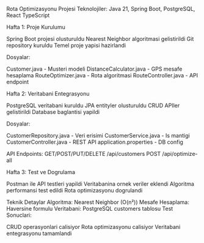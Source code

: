 Rota Optimizasyonu Projesi
Teknolojiler: Java 21, Spring Boot, PostgreSQL, React TypeScript

Hafta 1: Proje Kurulumu

Spring Boot projesi olusturuldu
Nearest Neighbor algoritmasi gelistirildi
Git repository kuruldu
Temel proje yapisi hazirlandi

Dosyalar:

Customer.java - Musteri modeli
DistanceCalculator.java - GPS mesafe hesaplama
RouteOptimizer.java - Rota algoritmasi
RouteController.java - API endpoint

Hafta 2: Veritabani Entegrasyonu

PostgreSQL veritabani kuruldu
JPA entityler olusturuldu
CRUD APIler gelistirildi
Database baglantisi yapildi

Dosyalar:

CustomerRepository.java - Veri erisimi
CustomerService.java - Is mantigi
CustomerController.java - REST API
application.properties - DB config

API Endpoints:
GET/POST/PUT/DELETE /api/customers
POST /api/optimize-all

Hafta 3: Test ve Dogrulama

Postman ile API testleri yapildi
Veritabanina ornek veriler eklendi
Algoritma performansi test edildi
Rota optimizasyonu dogrulandi

Teknik Detaylar
Algoritma: Nearest Neighbor (O(n²))
Mesafe Hesaplama: Haversine formulu
Veritabani: PostgreSQL customers tablosu
Test Sonuclari:

CRUD operasyonlari calisiyor
Rota optimizasyonu calisiyor
Veritabani entegrasyonu tamamlandi